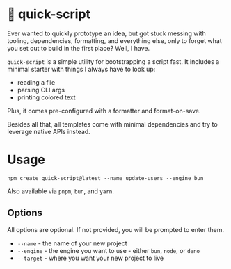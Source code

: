 # 🚤 quick-script

Ever wanted to quickly prototype an idea, but got stuck messing with tooling, dependencies, formatting, and everything else, only to forget what you set out to build in the first place? Well, I have.

`quick-script` is a simple utility for bootstrapping a script fast.
It includes a minimal starter with things I always have to look up:
- reading a file
- parsing CLI args
- printing colored text

Plus, it comes pre-configured with a formatter and format-on-save.

Besides all that, all templates come with minimal dependencies and try to leverage native APIs instead.

# Usage

```
npm create quick-script@latest --name update-users --engine bun
```

Also available via `pnpm`, `bun`, and `yarn`.

## Options

All options are optional. If not provided, you will be prompted to enter them.

- `--name` - the name of your new project
- `--engine` - the engine you want to use - either `bun`, `node`, or `deno`
- `--target` - where you want your new project to live